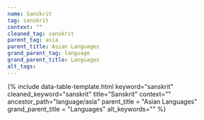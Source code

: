 ```yaml
---
name: Sanskrit
tag: sanskrit
context: ""
cleaned_tag: sanskrit
parent_tag: asia
parent_title: Asian Languages
grand_parent_tag: language
grand_parent_title: Languages
alt_tags: 
---
```


{% include data-table-template.html 
  keyword="sanskrit" 
  cleaned_keyword="sanskrit" 
  title="Sanskrit"
  context=""
  ancestor_path="language/asia" 
  parent_title = "Asian Languages"
  grand_parent_title = "Languages"
  alt_keywords=""
%}

